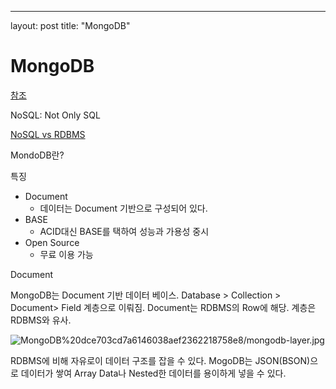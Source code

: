 ---
layout: post
title: "MongoDB"

# MongoDB

[참조](https://kciter.so/posts/about-mongodb)

NoSQL: Not Only SQL

[NoSQL vs RDBMS](MongoDB%20dce703cd7a6146038aef2362218758e8/NoSQL%20vs%20RDBMS%20d7a67060700f445dbb419cc591a2c0c7.md)

MondoDB란?

특징

- Document
    - 데이터는 Document 기반으로 구성되어 있다.
- BASE
    - ACID대신 BASE를 택하여 성능과 가용성 중시
- Open Source
    - 무료 이용 가능

Document

MongoDB는 Document 기반 데이터 베이스. Database > Collection >  Document> Field 계층으로 이뤄짐. Document는 RDBMS의 Row에 해당. 계층은 RDBMS와 유사.

![MongoDB%20dce703cd7a6146038aef2362218758e8/mongodb-layer.jpg](MongoDB%20dce703cd7a6146038aef2362218758e8/mongodb-layer.jpg)

RDBMS에 비해 자유로이 데이터 구조를 잡을 수 있다. MogoDB는 JSON(BSON)으로 데이터가 쌓여 Array Data나 Nested한 데이터를 용이하게 넣을 수 있다.
